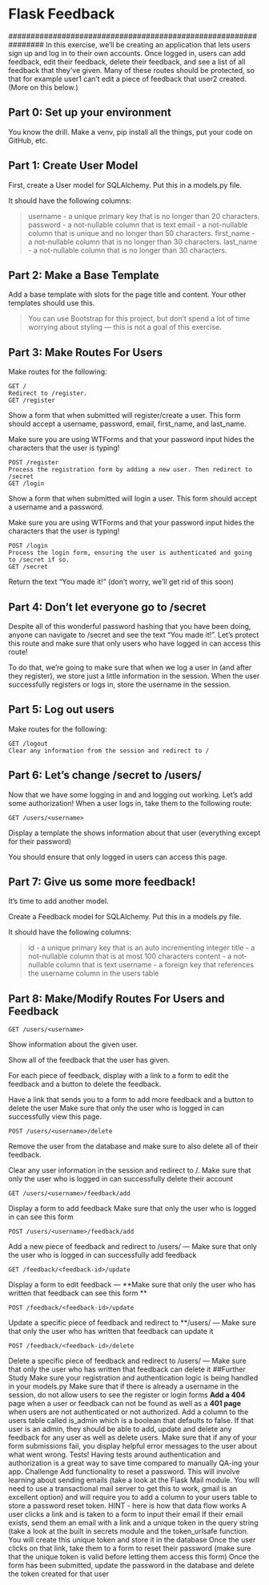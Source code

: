 # Flask Feedback




################################################################
In this exercise, we’ll be creating an application that lets users sign up and log in to their own accounts. Once logged in, users can add feedback, edit their feedback, delete their feedback, and see a list of all feedback that they’ve given. Many of these routes should be protected, so that for example user1 can’t edit a piece of feedback that user2 created. (More on this below.)

## Part 0: Set up your environment
You know the drill. Make a venv, pip install all the things, put your code on GitHub, etc.

## Part 1: Create User Model
First, create a User model for SQLAlchemy. Put this in a models.py file.

It should have the following columns:

>username - a unique primary key that is no longer than 20 characters.
password - a not-nullable column that is text
email - a not-nullable column that is unique and no longer than 50 characters.
first_name - a not-nullable column that is no longer than 30 characters.
last_name - a not-nullable column that is no longer than 30 characters.
## Part 2: Make a Base Template
Add a base template with slots for the page title and content. Your other templates should use this.
>
>You can use Bootstrap for this project, but don’t spend a lot of time worrying about styling — this is not a goal of this exercise.

## Part 3: Make Routes For Users
Make routes for the following:
```
GET /
Redirect to /register.
GET /register
```
Show a form that when submitted will register/create a user. This form should accept a username, password, email, first_name, and last_name.

Make sure you are using WTForms and that your password input hides the characters that the user is typing!
```
POST /register
Process the registration form by adding a new user. Then redirect to /secret
GET /login
```
Show a form that when submitted will login a user. This form should accept a username and a password.

Make sure you are using WTForms and that your password input hides the characters that the user is typing!
```
POST /login
Process the login form, ensuring the user is authenticated and going to /secret if so.
GET /secret
```
Return the text “You made it!” (don’t worry, we’ll get rid of this soon)
## Part 4: Don’t let everyone go to /secret
Despite all of this wonderful password hashing that you have been doing, anyone can navigate to /secret and see the text “You made it!”. Let’s protect this route and make sure that only users who have logged in can access this route!

To do that, we’re going to make sure that when we log a user in (and after they register), we store just a little information in the session. When the user successfully registers or logs in, store the username in the session.

## Part 5: Log out users
Make routes for the following:
```
GET /logout
Clear any information from the session and redirect to /
```
## Part 6: Let’s change /secret to /users/<username>
Now that we have some logging in and and logging out working. Let’s add some authorization! When a user logs in, take them to the following route:
```
GET /users/<username>
```
Display a template the shows information about that user (everything except for their password)

You should ensure that only logged in users can access this page.

## Part 7: Give us some more feedback!
It’s time to add another model.

Create a Feedback model for SQLAlchemy. Put this in a models.py file.

It should have the following columns:

>id - a unique primary key that is an auto incrementing integer
title - a not-nullable column that is at most 100 characters
content - a not-nullable column that is text
username - a foreign key that references the username column in the users table
## Part 8: Make/Modify Routes For Users and Feedback
```
GET /users/<username>
```
Show information about the given user.

Show all of the feedback that the user has given.

For each piece of feedback, display with a link to a form to edit the feedback and a button to delete the feedback.

Have a link that sends you to a form to add more feedback and a button to delete the user Make sure that only the user who is logged in can successfully view this page.
```
POST /users/<username>/delete
```
Remove the user from the database and make sure to also delete all of their feedback. 

Clear any user information in the session and redirect to /. Make sure that only the user who is logged in can successfully delete their account
```
GET /users/<username>/feedback/add
```
Display a form to add feedback Make sure that only the user who is logged in can see this form
```
POST /users/<username>/feedback/add
````

Add a new piece of feedback and redirect to /users/<username> — Make sure that only the user who is logged in can successfully add feedback
```
GET /feedback/<feedback-id>/update
```
Display a form to edit feedback — **Make sure that only the user who has written that feedback can see this form **
```
POST /feedback/<feedback-id>/update
```
Update a specific piece of feedback and redirect to **/users/<username> — Make sure that only the user who has written that feedback can update it
```
POST /feedback/<feedback-id>/delete
```
Delete a specific piece of feedback and redirect to /users/<username> — Make sure that only the user who has written that feedback can delete it
##Further Study
Make sure your registration and authentication logic is being handled in your models.py
Make sure that if there is already a username in the session, do not allow users to see the register or login forms
**Add a 404** page when a user or feedback can not be found as well as a **401 page** when users are not authenticated or not authorized.
Add a column to the users table called is_admin which is a boolean that defaults to false. If that user is an admin, they should be able to add, update and delete any feedback for any user as well as delete users.
Make sure that if any of your form submissions fail, you display helpful error messages to the user about what went wrong.
Tests! Having tests around authentication and authorization is a great way to save time compared to manually QA-ing your app.
Challenge Add functionality to reset a password. This will involve learning about sending emails (take a look at the Flask Mail module. You will need to use a transactional mail server to get this to work, gmail is an excellent option) and will require you to add a column to your users table to store a password reset token. HINT - here is how that data flow works
A user clicks a link and is taken to a form to input their email
If their email exists, send them an email with a link and a unique token in the query string (take a look at the built in secrets module and the token_urlsafe function. You will create this unique token and store it in the database
Once the user clicks on that link, take them to a form to reset their password (make sure that the unique token is valid before letting them access this form)
Once the form has been submitted, update the password in the database and delete the token created for that user
